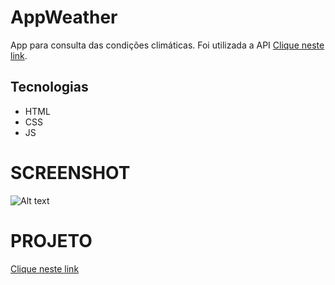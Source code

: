 # AppWeather 

App para consulta das condições climáticas.
Foi utilizada a API [Clique neste link](https://openweathermap.org/).


## Tecnologias
 - HTML
 - CSS 
 - JS

# SCREENSHOT
![Alt text](xxxx)

# PROJETO
[Clique neste link](xxxxx)
